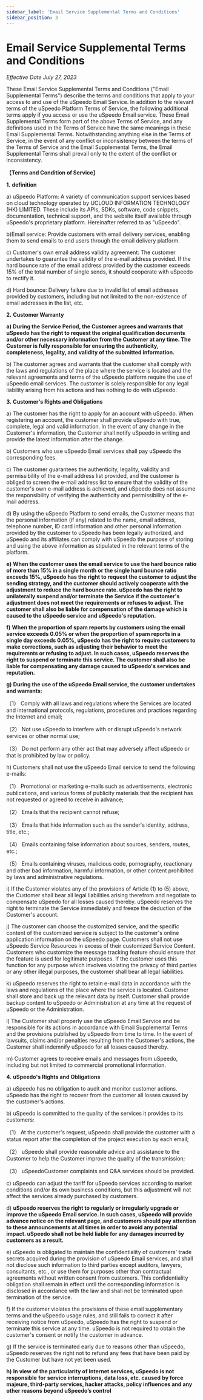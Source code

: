 ```yaml
---
sidebar_label: 'Email Service Supplemental Terms and Conditions'
sidebar_position: 3
---
```

 

# Email Service Supplemental Terms and Conditions

*Effective Date July 27, 2023*

These Email Service Supplemental Terms and Conditions ("Email Supplemental Terms") describe the terms and conditions that apply to your access to and use of the uSpeedo Email Service. In addition
to the relevant terms of the uSpeedo Platform Terms of Service, the following additional terms apply if you access or use the uSpeedo Email service. These Email Supplemental Terms form part of the above Terms of Service, and any definitions used in the Terms of Service have the same meanings in these Email Supplemental Terms. Notwithstanding anything else in the Terms of Service, in the event of any conflict or inconsistency between the terms of the Terms of Service and the Email Supplemental Terms, the Email Supplemental Terms shall prevail only to the extent of the conflict or inconsistency.

【****Terms and Condition of Service****】

**1.** **definition**

a) uSpeedo Platform: A variety of communication support services based on cloud technology operated by UCLOUD INFORMATION TECHNOLOGY (HK) LIMITED. These include its APIs, SDKs, software, code snippets, documentation, technical support, and the website  itself available through uSpeedo's proprietary platform. Hereinafter referred to as "uSpeedo".

b)Email service: Provide customers with email delivery services, enabling them to send emails to end
users through the email delivery platform.

c) Customer's own email address validity agreement: The customer undertakes to guarantee the validity of the e-mail address provided. If the hard bounce rate of the email address provided by the customer exceeds 15% of the total number of single sends, it should cooperate with uSpeedo  to rectify it.

d) Hard bounce: Delivery failure due to invalid list of email addresses provided by customers, including
but not limited to the non-existence of email addresses in the list, etc.

**2.** **Customer Warranty**

**a)** **During the Service Period, the Customer agrees and warrants that uSpeedo has the right to request the original qualification documents and/or other necessary information from
the Customer at any time. The Customer is fully responsible for ensuring the authenticity, completeness, legality, and validity of the submitted information.**

b) The customer agrees and warrants that the customer shall comply with the laws and regulations of the place where the service is located and the relevant agreements and terms of the uSpeedo  platform require the use of  uSpeedo email services. The customer is solely responsible for any legal liability arising from his actions and has nothing to do with  uSpeedo.

**3.** **Customer's Rights and Obligations**

a) The customer has the right to apply for an account with uSpeedo. When registering an account, the
customer shall provide  uSpeedo  with true, complete, legal and valid information. In the event of any
change in the Customer's information, the Customer shall notify  uSpeedo in writing and provide the latest information after the change.

b) Customers who use uSpeedo Email services shall pay uSpeedo the corresponding fees.

c) The customer guarantees the authenticity, legality, validity and permissibility of the e-mail address
list provided, and the customer is obliged to screen the e-mail address list to ensure that the validity of the customer's own e-mail address is achieved, and uSpeedo  does not assume the responsibility of verifying the authenticity and permissibility of the e-mail address.

d) By using the uSpeedo Platform to send emails, the Customer means that the personal information (if any) related to the name, email address, telephone number, ID card information and other personal information provided by the customer to uSpeedo has been legally authorized, and uSpeedo and its affiliates can comply with uSpeedo the purpose of storing and using the above information as stipulated in the relevant terms of the platform.

**e)** **When the customer uses the email service to use the hard bounce ratio of more than 15% in a single month or the single hard bounce ratio exceeds 15%, uSpeedo has the right to request the customer to adjust the sending strategy, and the customer should actively cooperate with the adjustment to reduce the hard bounce rate. uSpeedo has the right to unilaterally suspend and/or terminate the Service** **if the customer's** **adjustment does not meet the requirements or refuses to adjust. The customer shall also be liable for compensation of the damage which is caused to the uSpeedo service and uSpeedo's reputation.**

**f)** **When the proportion of spam reports by customers using the email service exceeds 0.05% or when the proportion of spam reports in a single day exceeds 0.05%, uSpeedo has the right to require customers to make corrections, such as adjusting their behavior to meet the requiremnts or refusing to adjust. In such cases, uSpeedo reserves the right to suspend or terminate this service. The customer shall also be liable for compensating any damage caused to  uSpeedo's services and reputation.**

**g)** **During the use of the uSpeedo Email service, the customer undertakes and warrants:**

（1） Comply with all laws and regulations where the Services are located and international protocols, regulations, procedures and practices regarding the Internet and email;

（2） Not use uSpeedo to interfere with or disrupt  uSpeedo's  network services or other normal use;

（3） Do not perform any other act that may adversely affect uSpeedo or that is prohibited by law or policy.

h) Customers shall not use the uSpeedo Email service to send the following e-mails:

（1） Promotional or marketing e-mails such as advertisements, electronic publications, and various forms of publicity materials that the recipient has not requested or agreed to receive in advance;

（2） Emails that the recipient cannot refuse;

（3） Emails that hide information such as the sender's identity, address, title, etc.;

（4） Emails containing false information about sources, senders, routes, etc.;

（5） Emails containing viruses, malicious code, pornography, reactionary and other bad information,
harmful information, or other content prohibited by laws and administrative regulations.

i) If the Customer violates any of the provisions of Article (1) to (5) above, the Customer shall bear all legal liabilities arising therefrom and negotiate to compensate uSpeedo  for all losses caused thereby. uSpeedo  reserves the right to terminate the Service immediately and freeze the deduction of the Customer's account.

j) The customer can choose the customized service, and the specific content of the customized service is subject to the customer's online application information on the uSpeedo  page. Customers shall not use uSpeedo Service Resources in excess of their customized Service Content. Customers who customize the message tracking feature should ensure that the feature is used for legitimate purposes. If the customer uses this function for any purpose which involves violating the privacy of third parties or any other illegal purposes, the customer shall bear all legal liabilities.

k) uSpeedo reserves the right to retain e-mail data  in accordance with the laws and regulations of the place where the service is located. Customer shall store and back up the relevant data by itself.
Customer shall provide backup content to uSpeedo or Administration at any time at the request of uSpeedo  or the Administration.

l) The Customer shall properly use the uSpeedo Email Service and be responsible for its actions in
accordance with Email Supplemental Terms and the provisions published by uSpeedo  from time to time. In the event of lawsuits, claims and/or penalties resulting from the Customer's actions, the Customer shall indemnify  uSpeedo  for all losses caused thereby.

m) Customer agrees to receive  emails and messages from uSpeedo, including but not limited to commercial promotional information.

**4.** **uSpeedo's Rights and Obligations**

a) uSpeedo has no obligation to audit and monitor customer actions. uSpeedo has the right to recover from the customer all losses caused by the customer's actions.

b) uSpeedo is committed to the quality of the services it provides to its customers:

（1） At the customer's request, uSpeedo  shall provide the customer with a status report after the completion of the project execution by each email;

（2） uSpeedo shall provide reasonable advice and assistance to the Customer to help the Customer improve the quality of the transmission;

（3） uSpeedoCustomer complaints and Q&A services should be provided.

c) uSpeedo can adjust the tariff for uSpeedo services according to market conditions and/or its own business conditions, but this adjustment will not affect the services already purchased by customers.

d) **uSpeedo reserves the right to regularly or irregularly upgrade or improve the uSpeedo Email service. In such cases, uSpeedo will provide advance notice on the relevant page, and customers should pay attention to these announcements at all times in order to avoid any potential impact. uSpeedo shall not be held liable for any damages incurred by customers as a result.**

e) uSpeedo is obligated to maintain the confidentiality of customers' trade secrets acquired during the provision of uSpeedo Email services, and shall not disclose such information to third parties except auditors, lawyers, consultants, etc., or use them for purposes other than contractual agreements without written consent from customers. This confidentiality obligation shall remain in effect until the
corresponding information is disclosed in accordance with the law and shall not be terminated upon termination of the service. 

f) If the customer violates the provisions of these email supplementary terms and the uSpeedo usage rules, and still fails to correct it after receiving notice from uSpeedo,  uSpeedo  has the right to suspend or terminate this service at any time. uSpeedo  is not required to obtain the customer's consent or notify the customer in advance.

g) If the service is terminated early due to reasons other than uSpeedo, uSpeedo reserves the right not to refund any fees that have been paid by the Customer but have not yet been used.

**h)** **In view of the particularity of Internet services, uSpeedo is not responsible** **for** **service interruptions, data loss, etc. caused** **by force majeure, third-party services, hacker attacks, policy influences and any other reasons** **beyond uSpeedo’s control**
